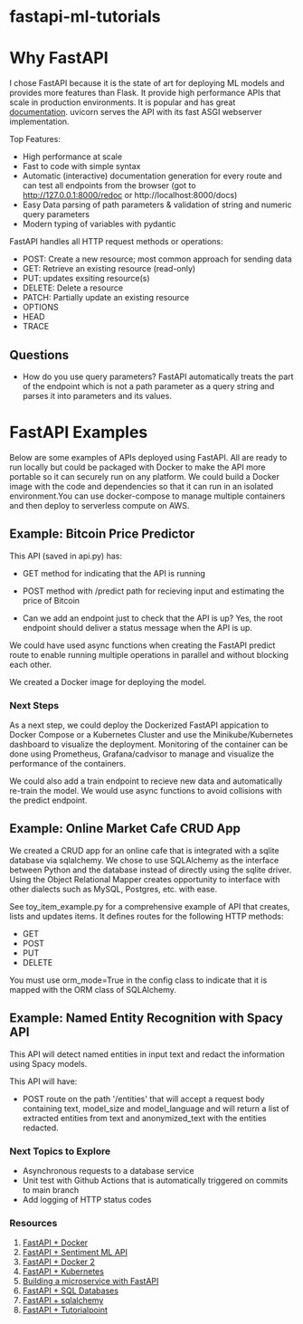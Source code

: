 # fastapi-ml-tutorials

# Why FastAPI

I chose FastAPI because it is the state of art for deploying ML models and provides more features than Flask.
It provide high performance APIs that scale in production environments. It is popular and has great [documentation](https://fastapi.tiangolo.com/lo/). uvicorn serves the API with its fast ASGI webserver implementation.

Top Features:

- High performance at scale
- Fast to code with simple syntax
- Automatic (interactive) documentation generation for every route and can test all endpoints from the browser (got to http://127.0.0.1:8000/redoc or http://localhost:8000/docs)
- Easy Data parsing of path parameters & validation of string and numeric query parameters
- Modern typing of variables with pydantic

FastAPI handles all HTTP request methods or operations:

- POST: Create a new resource; most common approach for sending data
- GET: Retrieve an existing resource (read-only)
- PUT: updates exsiting resource(s)
- DELETE: Delete a resource
- PATCH: Partially update an existing resource
- OPTIONS
- HEAD
- TRACE

## Questions

- How do you use query parameters?
  FastAPI automatically treats the part of the endpoint which is not a path parameter as a query string and parses it into parameters and its values.

# FastAPI Examples

Below are some examples of APIs deployed using FastAPI. All are ready to run locally but could be packaged with Docker to make the API more portable so it can securely run on any platform. We could build a Docker image with the code and dependencies so that it can run in an isolated environment.You can use docker-compose to manage multiple containers and then deploy to serverless compute on AWS.

## Example: Bitcoin Price Predictor

This API (saved in api.py) has:

- GET method for indicating that the API is running
- POST method with /predict path for recieving input and estimating the price of Bitcoin

- Can we add an endpoint just to check that the API is up?
  Yes, the root endpoint should deliver a status message when the API is up.

We could have used async functions when creating the FastAPI predict route to enable running multiple operations in parallel and without blocking each other.

We created a Docker image for deploying the model.

### Next Steps

As a next step, we could deploy the Dockerized FastAPI appication to Docker Compose or a Kubernetes Cluster and use the Minikube/Kubernetes dashboard to visualize the deployment. Monitoring of the container can be done using Prometheus, Grafana/cadvisor to manage and visualize the performance of the containers.

We could also add a train endpoint to recieve new data and automatically re-train the model. We would use async functions to avoid collisions with the predict endpoint.

## Example: Online Market Cafe CRUD App

We created a CRUD app for an online cafe that is integrated with a sqlite database via sqlalchemy. We chose to use SQLAlchemy as the interface between Python and the database instead of directly using the sqlite driver. Using the Object Relational Mapper creates opportunity to interface with other dialects such as MySQL, Postgres, etc. with ease.

See toy_item_example.py for a comprehensive example of API that creates, lists and updates items. It defines routes for the following HTTP methods:

- GET
- POST
- PUT
- DELETE

You must use orm_mode=True in the config class to indicate that it is mapped with the ORM class of SQLAlchemy.

## Example: Named Entity Recognition with Spacy API

This API will detect named entities in input text and redact the information using Spacy models.

This API will have:

- POST route on the path '/entities' that will accept a request body containing text, model_size and model_language and will return a list of extracted entities from text and anonymized_text with the entities redacted.

### Next Topics to Explore

- Asynchronous requests to a database service
- Unit test with Github Actions that is automatically triggered on commits to main branch
- Add logging of HTTP status codes

### Resources

1. [FastAPI + Docker](https://towardsdatascience.com/how-to-deploy-a-machine-learning-model-with-fastapi-docker-and-github-actions-13374cbd638a)
2. [FastAPI + Sentiment ML API](https://towardsdatascience.com/step-by-step-approach-to-build-your-machine-learning-api-using-fast-api-21bd32f2bbdb)
3. [FastAPI + Docker 2](https://engineering.rappi.com/using-fastapi-to-deploy-machine-learning-models-cd5ed7219ea)
4. [FastAPI + Kubernetes](https://www.section.io/engineering-education/how-to-create-a-machine-learning-app-using-the-fastapi-and-deploying-it-to-the-kubernetes-cluster/)
5. [Building a microservice with FastAPI](https://developer.nvidia.com/blog/building-a-machine-learning-microservice-with-fastapi/)
6. [FastAPI + SQL Databases](https://www.tutorialspoint.com/fastapi/fastapi_sql_databases.htm)
7. [FastAPI + sqlalchemy](https://codingnomads.co/blog/python-fastapi-tutorial)
8. [FastAPI + Tutorialpoint](https://www.tutorialspoint.com/fastapi/fastapi_query_parameters.htm)
